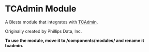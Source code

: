 # TCAdmin Module

A Blesta module that integrates with [TCAdmin](http://www.tcadmin.com/).

Originally created by Phillips Data, Inc.

**To use the module, move it to /components/modules/ and rename it tcadmin.**
